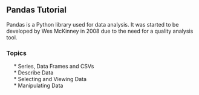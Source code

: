 ## Pandas Tutorial
Pandas is a Python library used for data analysis. It was started to be developed by Wes McKinney in 2008 due to the need for a quality analysis tool.

### Topics
&nbsp;&nbsp;&nbsp;&nbsp; * Series, Data Frames and CSVs <br />
&nbsp;&nbsp;&nbsp;&nbsp; * Describe Data <br />
&nbsp;&nbsp;&nbsp;&nbsp; * Selecting and Viewing Data <br />
&nbsp;&nbsp;&nbsp;&nbsp; * Manipulating Data <br />
